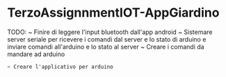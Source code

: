 # TerzoAssignnmentIOT-AppGiardino

TODO:
    ~ Finire di leggere l'input bluetooth dall'app android
    ~ Sistemare server seriale per ricevere i comandi dal server e lo stato di arduino e inviare comandi all'arduino e lo stato al server
    ~ Creare i comandi da mandare ad arduino
    

    ~ Creare l'applicativo per arduino
